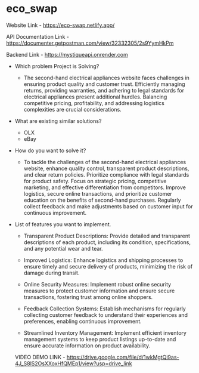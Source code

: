 # eco_swap

Website Link - https://eco-swap.netlify.app/

API Documentation Link - https://documenter.getpostman.com/view/32332305/2s9YymHkPm

Backend Link - https://mystiqueapi.onrender.com

- Which problem Project is Solving?

  - The second-hand electrical appliances website faces challenges in ensuring product quality and customer trust. Efficiently managing returns, providing warranties, and adhering to legal standards for electrical appliances present additional hurdles. Balancing competitive pricing, profitability, and addressing logistics complexities are crucial considerations.

- What are existing similar solutions?

  - OLX
  - eBay
- How do you want to solve it?

  - To tackle the challenges of the second-hand electrical appliances website, enhance quality control, transparent product descriptions, and clear return policies. Prioritize compliance with legal standards for product safety. Focus on strategic pricing, competitive marketing, and effective differentiation from competitors. Improve logistics, secure online transactions, and prioritize customer education on the benefits of second-hand purchases. Regularly collect feedback and make adjustments based on customer input for continuous improvement.

- List of features you want to implement.
  - Transparent Product Descriptions: Provide detailed and transparent descriptions of each product, including its condition, specifications, and any potential wear and tear.

  - Improved Logistics: Enhance logistics and shipping processes to ensure timely and secure delivery of products, minimizing the risk of damage during transit.

  - Online Security Measures: Implement robust online security measures to protect customer information and ensure secure transactions, fostering trust among online shoppers.

  - Feedback Collection Systems: Establish mechanisms for regularly collecting customer feedback to understand their experiences and preferences, enabling continuous improvement.

  - Streamlined Inventory Management: Implement efficient inventory management systems to keep product listings up-to-date and ensure accurate information on product availability.

  VIDEO DEMO LINK - https://drive.google.com/file/d/1wkMgtQi9as-4J_S8lS2OsXXoxHfQMEp1/view?usp=drive_link
